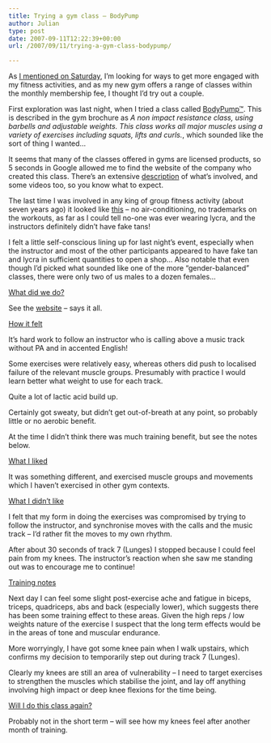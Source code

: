 ```yaml
---
title: Trying a gym class – BodyPump
author: Julian
type: post
date: 2007-09-11T12:22:39+00:00
url: /2007/09/11/trying-a-gym-class-bodypump/

---
```

As [I mentioned on Saturday][1], I’m looking for ways to get more engaged with my fitness activities, and as my new gym offers a range of classes within the monthly membership fee, I thought I’d try out a couple.

First exploration was last night, when I tried a class called [BodyPump™][2]. This is described in the gym brochure as <cite>A non impact resistance class, using barbells and adjustable weights. This class works all major muscles using a variety of exercises including squats, lifts and curls.</cite>, which sounded like the sort of thing I wanted…

It seems that many of the classes offered in gyms are licensed products, so 5 seconds in Google allowed me to find the website of the company who created this class. There’s an extensive [description][3] of what’s involved, and some videos too, so you know what to expect.

The last time I was involved in any king of group fitness activity (about seven years ago) it looked like [this][4] – no air-conditioning, no trademarks on the workouts, as far as I could tell no-one was ever wearing lycra, and the instructors definitely didn’t have fake tans!

I felt a little self-conscious lining up for last night’s event, especially when the instructor and most of the other participants appeared to have fake tan and lycra in sufficient quantities to open a shop… Also notable that even though I’d picked what sounded like one of the more “gender-balanced” classes, there were only two of us males to a dozen females…

<!--more-->

<span style="text-decoration: underline;">What did we do?</span>

See the [website][3] – says it all.

<span style="text-decoration: underline;">How it felt</span>

It’s hard work to follow an instructor who is calling above a music track without PA and in accented English!

Some exercises were relatively easy, whereas others did push to localised failure of the relevant muscle groups. Presumably with practice I would learn better what weight to use for each track.

Quite a lot of lactic acid build up.

Certainly got sweaty, but didn’t get out-of-breath at any point, so probably little or no aerobic benefit.

At the time I didn’t think there was much training benefit, but see the notes below.

<span style="text-decoration: underline;">What I liked</span>

It was something different, and exercised muscle groups and movements which I haven’t exercised in other gym contexts.

<span style="text-decoration: underline;">What I didn’t like</span>

I felt that my form in doing the exercises was compromised by trying to follow the instructor, and synchronise moves with the calls and the music track – I’d rather fit the moves to my own rhythm.

After about 30 seconds of track 7 (Lunges) I stopped because I could feel pain from my knees. The instructor’s reaction when she saw me standing out was to encourage me to continue!

<span style="text-decoration: underline;">Training notes</span>

Next day I can feel some slight post-exercise ache and fatigue in biceps, triceps, quadriceps, abs and back (especially lower), which suggests there has been some training effect to these areas. Given the high reps / low weights nature of the exercise I suspect that the long term effects would be in the areas of tone and muscular endurance.

More worryingly, I have got some knee pain when I walk upstairs, which confirms my decision to temporarily step out during track 7 (Lunges).

Clearly my knees are still an area of vulnerability – I need to target exercises to strengthen the muscles which stabilise the joint, and lay off anything involving high impact or deep knee flexions for the time being.

<span style="text-decoration: underline;">Will I do this class again?</span>

Probably not in the short term – will see how my knees feel after another month of training.

 [1]: https://www.synesthesia.co.uk/blog/archives/2007/09/09/new-gym-new-start/
 [2]: https://www.lesmills.com/global/en/members/bodypump/bodypump-group-fitness-program.aspx
 [3]: https://www.lesmills.com/global/en/members/bodypump/a-typical-class.aspx
 [4]: https://www.britmilfit.com/
